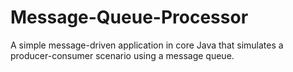 # Message-Queue-Processor

A simple message-driven application in core Java that simulates a producer-consumer scenario using a message queue.
